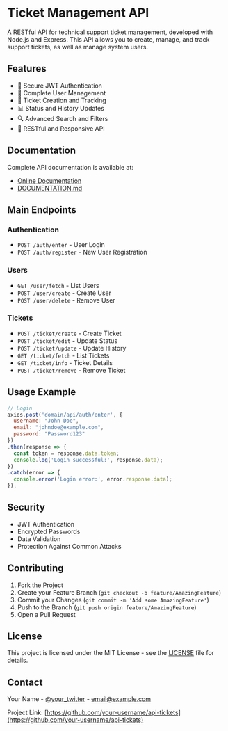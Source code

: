 # Ticket Management API

A RESTful API for technical support ticket management, developed with Node.js and Express. This API allows you to create, manage, and track support tickets, as well as manage system users.

## Features

- 🔐 Secure JWT Authentication
- 👥 Complete User Management
- 🎫 Ticket Creation and Tracking
- 📊 Status and History Updates
- 🔍 Advanced Search and Filters
- 📱 RESTful and Responsive API

## Documentation

Complete API documentation is available at:
- [Online Documentation](https://your-domain.com/docs)
- [DOCUMENTATION.md](DOCUMENTATION.md)

## Main Endpoints

### Authentication
- `POST /auth/enter` - User Login
- `POST /auth/register` - New User Registration

### Users
- `GET /user/fetch` - List Users
- `POST /user/create` - Create User
- `POST /user/delete` - Remove User

### Tickets
- `POST /ticket/create` - Create Ticket
- `POST /ticket/edit` - Update Status
- `POST /ticket/update` - Update History
- `GET /ticket/fetch` - List Tickets
- `GET /ticket/info` - Ticket Details
- `POST /ticket/remove` - Remove Ticket

## Usage Example

```javascript
// Login
axios.post('domain/api/auth/enter', {
  username: "John Doe",
  email: "johndoe@example.com",
  password: "Password123"
})
.then(response => {
  const token = response.data.token;
  console.log('Login successful:', response.data);
})
.catch(error => {
  console.error('Login error:', error.response.data);
});
```

## Security

- JWT Authentication
- Encrypted Passwords
- Data Validation
- Protection Against Common Attacks

## Contributing

1. Fork the Project
2. Create your Feature Branch (`git checkout -b feature/AmazingFeature`)
3. Commit your Changes (`git commit -m 'Add some AmazingFeature'`)
4. Push to the Branch (`git push origin feature/AmazingFeature`)
5. Open a Pull Request

## License

This project is licensed under the MIT License - see the [LICENSE](LICENSE) file for details.

## Contact

Your Name - [@your_twitter](https://twitter.com/your_twitter) - email@example.com

Project Link: [https://github.com/your-username/api-tickets](https://github.com/your-username/api-tickets) 